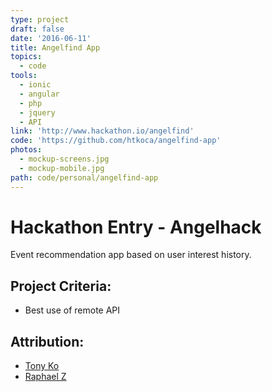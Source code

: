 ```yaml
---
type: project
draft: false
date: '2016-06-11'
title: Angelfind App
topics:
  - code
tools:
  - ionic
  - angular
  - php
  - jquery
  - API
link: 'http://www.hackathon.io/angelfind'
code: 'https://github.com/htkoca/angelfind-app'
photos:
  - mockup-screens.jpg
  - mockup-mobile.jpg
path: code/personal/angelfind-app
---
```

# Hackathon Entry - Angelhack
Event recommendation app based on user interest history.

## Project Criteria:
* Best use of remote API

## Attribution:
* [Tony Ko](https://github.com/htkoca)
* [Raphael Z](https://bitbucket.org/raphaelz/)
